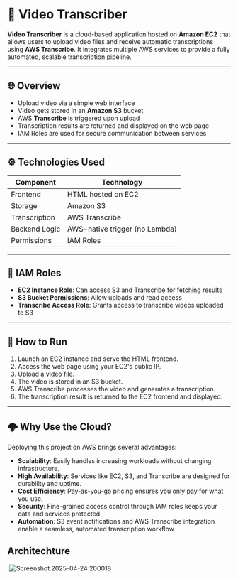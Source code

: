 # 🎥 Video Transcriber

**Video Transcriber** is a cloud-based application hosted on **Amazon EC2** that allows users to upload video files and receive automatic transcriptions using **AWS Transcribe**. It integrates multiple AWS services to provide a fully automated, scalable transcription pipeline.

---

## 🌐 Overview

- Upload video via a simple web interface
- Video gets stored in an **Amazon S3** bucket
- AWS **Transcribe** is triggered upon upload
- Transcription results are returned and displayed on the web page
- IAM Roles are used for secure communication between services

---

## ⚙️ Technologies Used

| Component      | Technology         |
|----------------|--------------------|
| Frontend       | HTML hosted on EC2 |
| Storage        | Amazon S3          |
| Transcription  | AWS Transcribe     |
| Backend Logic  | AWS-native trigger (no Lambda) |
| Permissions    | IAM Roles          |

---

## 🔐 IAM Roles

- **EC2 Instance Role**: Can access S3 and Transcribe for fetching results
- **S3 Bucket Permissions**: Allow uploads and read access
- **Transcribe Access Role**: Grants access to transcribe videos uploaded to S3

---

## 🚀 How to Run

1. Launch an EC2 instance and serve the HTML frontend.
2. Access the web page using your EC2's public IP.
3. Upload a video file.
4. The video is stored in an S3 bucket.
5. AWS Transcribe processes the video and generates a transcription.
6. The transcription result is returned to the EC2 frontend and displayed.

---

## 🌩️ Why Use the Cloud?

Deploying this project on AWS brings several advantages:

- **Scalability**: Easily handles increasing workloads without changing infrastructure.
- **High Availability**: Services like EC2, S3, and Transcribe are designed for durability and uptime.
- **Cost Efficiency**: Pay-as-you-go pricing ensures you only pay for what you use.
- **Security**: Fine-grained access control through IAM roles keeps your data and services protected.
- **Automation**: S3 event notifications and AWS Transcribe integration enable a seamless, automated transcription workflow


## Architechture
.![Screenshot 2025-04-24 200018](https://github.com/user-attachments/assets/c8bd688a-a248-43b4-8ec4-c0f9da5f7261)
